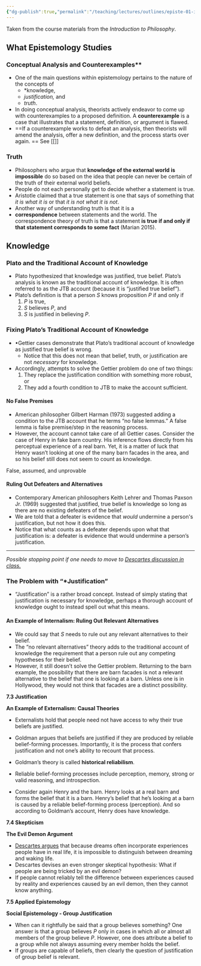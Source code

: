 ```yaml
---
{"dg-publish":true,"permalink":"/teaching/lectures/outlines/episte-01-introduction-lecture-v1-0-su-23/","title":"**What Epistemology Studies**  ","tags":["gardenEntry"]}
---
```



Taken from the course materials from the *Introduction to Philosophy*.

## **What Epistemology Studies**

### Conceptual Analysis and Counterexamples**

- One of the main questions within epistemology pertains to the nature of the concepts of 
	- *knowledge,
	- *justification,* and
	- *truth*.
- In doing conceptual analysis, theorists actively endeavor to come up with counterexamples to a proposed definition. A **counterexample** is a case that illustrates that a statement, definition, or argument is flawed. 
- ==If a counterexample works to defeat an analysis, then theorists will amend the analysis, offer a new definition, and the process starts over again. == See [[]]

### Truth

- Philosophers who argue that **knowledge of the external world is impossible** do so based on the idea that people can never be certain of the truth of their external world beliefs.
- People do not each personally get to decide whether a statement is true.
- Aristotle claimed that a true statement is one that says of something that *it is what it is* or that *it is not what it is not*. 
- Another way of understanding truth is that it is a 
- **correspondence** between statements and the world. The correspondence theory of truth is that a statement **is true if and only if that statement corresponds to some fact** (Marian 2015).    

## **Knowledge**

### Plato and the Traditional Account of Knowledge

- Plato hypothesized that knowledge was justified, true belief. Plato’s analysis is known as the traditional account of knowledge. It is often referred to as the JTB account (because it is “justified true belief”).
- Plato’s definition is that a person *S* knows proposition *P* if and only if
	1. *P* is true,
	2. *S* believes *P*, and
	3. *S* is justified in believing *P*.                                         

### Fixing Plato’s Traditional Account of Knowledge

- •Gettier cases demonstrate that Plato’s traditional account of knowledge as justified true belief is wrong.
	- Notice that this does not mean that belief, truth, or justification are not *necessary* for knowledge.
- Accordingly, attempts to solve the Gettier problem do one of two things:
	1. They replace the justification condition with something more robust, or
	2. They add a fourth condition to JTB to make the account sufficient.

#### No False Premises

- American philosopher Gilbert Harman (1973) suggested adding a condition to the JTB account that he terms “no false lemmas.” A false lemma is false premise/step in the reasoning process. 
- However, the account cannot take care of all Gettier cases. Consider the case of Henry in fake barn country. His inference flows directly from his perceptual experience of a real barn. Yet, it is a matter of luck that Henry wasn’t looking at one of the many barn facades in the area, and so his belief still does not seem to count as knowledge.

False, assumed, and unprovable

#### Ruling Out Defeaters and Alternatives

- Contemporary American philosophers Keith Lehrer and Thomas Paxson Jr. (1969) suggested that justified, true belief is knowledge so long as there are no existing defeaters of the belief. 
- We are told that a defeater is evidence that *would* undermine a person's justification, but not how it does this.
- Notice that what counts as a defeater depends upon what that justification is: a defeater is evidence that would undermine a person’s justification.

---
*Possible stopping point if one needs to move to [Descartes discussion in class.](Epistemology%20-%20Descartes%20-%20Radical%20Doubt%20-%20Intro%201%201.canvas)*

### The Problem with “*Justification”

- “Justification” is a rather broad concept. Instead of simply stating that justification is necessary for knowledge, perhaps a thorough account of knowledge ought to instead spell out what this means.

#### An Example of Internalism: Ruling Out Relevant Alternatives

- We could say that *S* needs to rule out any relevant alternatives to their belief. 
- The “no relevant alternatives” theory adds to the traditional account of knowledge the requirement that a person rule out any competing hypotheses for their belief. 
- However, it still doesn’t solve the Gettier problem. Returning to the barn example, the possibility that there are barn facades is not a relevant alternative to the belief that one is looking at a barn. Unless one is in Hollywood, they would not think that facades are a distinct possibility.  

**7.3 Justification**

**An Example of Externalism: Causal Theories** 

- Externalists hold that people need not have access to why their true beliefs are justified.

- Goldman argues that beliefs are justified if they are produced by reliable belief-forming processes. Importantly, it is the process that confers justification and not one’s ability to recount that process. 

- Goldman’s theory is called **historical reliabilism**.

- Reliable belief-forming processes include perception, memory, strong or valid reasoning, and introspection.

- Consider again Henry and the barn. Henry looks at a real barn and forms the belief that it is a barn. Henry’s belief that he’s looking at a barn is caused by a reliable belief-forming process (perception). And so according to Goldman’s account, Henry does have knowledge. 

**7.4 Skepticism**

**The Evil Demon Argument**

- [Descartes argues](WB-Lecture-Descartes-Cogito-HUGE-SLOW.md) that because dreams often incorporate experiences people have in real life, it is impossible to distinguish between dreaming and waking life.
- Descartes devises an even stronger skeptical hypothesis: What if people are being tricked by an evil demon?  
- If people cannot reliably tell the difference between experiences caused by reality and experiences caused by an evil demon, then they cannot know anything. 

**7.5 Applied Epistemology** 

**Social Epistemology - Group Justification** 

- When can it rightfully be said that a group believes something? One answer is that a group believes *P* only in cases in which all or almost all members of the group believe *P*. However, one does attribute a belief to a group while not always assuming every member holds the belief. 
- If groups are capable of beliefs, then clearly the question of justification of group belief is relevant.
